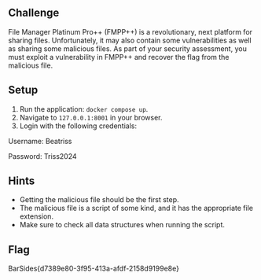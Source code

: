 ## Challenge

File Manager Platinum Pro++ (FMPP++) is a revolutionary, next platform for sharing files.  Unfortunately,
it may also contain some vulnerabilities as well as sharing some malicious files.  As part of your
security assessment, you must exploit a vulnerability in FMPP++ and recover the flag from the malicious
file.

## Setup

1.  Run the application: `docker compose up`.
1.  Navigate to `127.0.0.1:8001` in your browser.
1.  Login with the following credentials:

Username: Beatriss

Password: Triss2024

## Hints

- Getting the malicious file should be the first step.
- The malicious file is a script of some kind, and it has the appropriate file extension.
- Make sure to check all data structures when running the script.

## Flag

BarSides{d7389e80-3f95-413a-afdf-2158d9199e8e}
